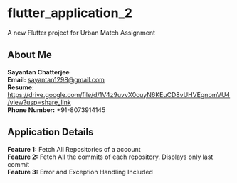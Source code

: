 # flutter_application_2

A new Flutter project for Urban Match Assignment 

## About Me 
<b>Sayantan Chatterjee</b> <br />
<b>Email:</b> sayantan1298@gmail.com <br />
<b>Resume:</b> https://drive.google.com/file/d/1V4z9uvvX0cuyN6KEuCD8vUHVEgnomVU4/view?usp=share_link <br />
<b>Phone Number:</b> +91-8073914145

## Application Details 

<b>Feature 1:</b> Fetch All Repositories of a account<br />
<b>Feature 2:</b> Fetch All the commits of each repository. Displays only last commit<br /> 
<b>Feature 3:</b> Error and Exception Handling Included<br />



